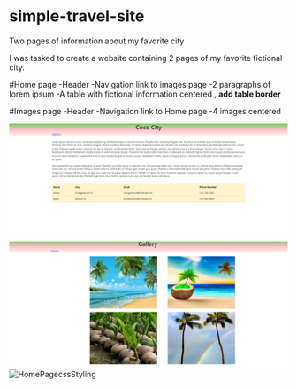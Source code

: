 # simple-travel-site
Two pages of information about my favorite city

I was tasked to create a website containing 2 pages of my favorite fictional city. 

#Home page 
-Header 
-Navigation link to images page
-2 paragraphs of lorem ipsum 
-A table with fictional information centered , **add table border**

#Images page
-Header
-Navigation link to Home page
-4 images centered 




![HomePage](/images/simpleTravelSiteHome.png)
![Gallery](/images/simpleTravelSiteGallery.png)
![HomePagecssStyling](/images/simpleTravelSiteHomeTableStyle.pngl)

